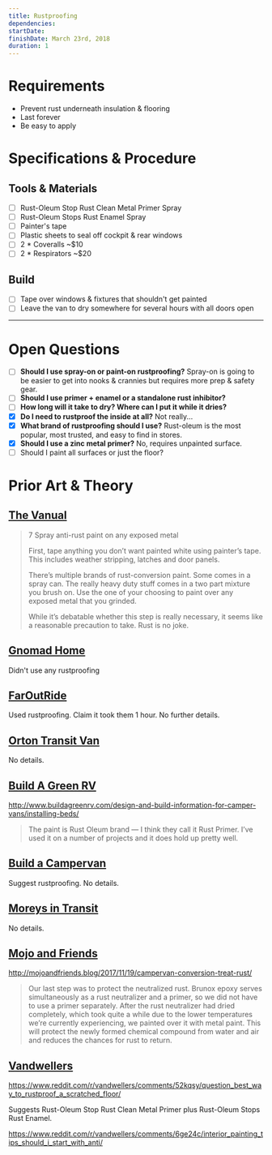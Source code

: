 ```yaml
---
title: Rustproofing
dependencies:
startDate:
finishDate: March 23rd, 2018
duration: 1
---
```


# Requirements

 - Prevent rust underneath insulation & flooring
 - Last forever
 - Be easy to apply

# Specifications & Procedure

## Tools & Materials

 - [ ] Rust-Oleum Stop Rust Clean Metal Primer Spray
 - [ ] Rust-Oleum Stops Rust Enamel Spray
 - [ ] Painter's tape
 - [ ] Plastic sheets to seal off cockpit & rear windows
 - [ ] 2 * Coveralls ~$10
 - [ ] 2 * Respirators ~$20

## Build

 - [ ] Tape over windows & fixtures that shouldn't get painted
 - [ ] Leave the van to dry somewhere for several hours with all doors open

---

# Open Questions

 - [ ] **Should I use spray-on or paint-on rustproofing?** Spray-on is going to be easier to get into nooks & crannies but requires more prep & safety gear.
 - [ ] **Should I use primer + enamel or a standalone rust inhibitor?**
 - [ ] **How long will it take to dry? Where can I put it while it dries?**
 - [x] **Do I need to rustproof the inside at all?** Not really...
 - [x] **What brand of rustproofing should I use?** Rust-oleum is the most popular, most trusted, and easy to find in stores.  
 - [x] **Should I use a zinc metal primer?** No, requires unpainted surface.
 - [ ] Should I paint all surfaces or just the floor?

# Prior Art & Theory

## [The Vanual](http://thevanual.com)

> 7 Spray anti-rust paint on any exposed metal
>
> First, tape anything you don’t want painted white using painter’s tape. This includes weather stripping, latches and door panels.
>
> There’s multiple brands of rust-conversion paint. Some comes in a spray can. The really heavy duty stuff comes in a two part mixture you brush on. Use the one of your choosing to paint over any exposed metal that you grinded.
>
> While it’s debatable whether this step is really necessary, it seems like a reasonable precaution to take. Rust is no joke.

## [Gnomad Home](https://gnomadhome.com)

Didn't use any rustproofing

## [FarOutRide](http://faroutride.com)

Used rustproofing. Claim it took them 1 hour. No further details.

## [Orton Transit Van](http://www.ortontransit.info)

No details.

## [Build A Green RV](http://www.buildagreenrv.com)

http://www.buildagreenrv.com/design-and-build-information-for-camper-vans/installing-beds/

> The paint is Rust Oleum brand — I think they call it Rust Primer. I’ve used it on a number of projects and it does hold up pretty well.

## [Build a Campervan](https://buildacampervan.com)

Suggest rustproofing. No details.

## [Moreys in Transit](http://moreysintransit.com)

No details.

## [Mojo and Friends](http://mojoandfriends.blog/)

http://mojoandfriends.blog/2017/11/19/campervan-conversion-treat-rust/

> Our last step was to protect the neutralized rust. Brunox epoxy serves simultaneously as a rust neutralizer and a primer, so we did not have to use a primer separately. After the rust neutralizer had dried completely, which took quite a while due to the lower temperatures we’re currently experiencing, we painted over it with metal paint. This will protect the newly formed chemical compound from water and air and reduces the chances for rust to return.

## [Vandwellers](https://www.reddit.com/r/vandwellers)

https://www.reddit.com/r/vandwellers/comments/52kqsy/question_best_way_to_rustproof_a_scratched_floor/

Suggests Rust-Oleum Stop Rust Clean Metal Primer plus Rust-Oleum Stops Rust Enamel.

https://www.reddit.com/r/vandwellers/comments/6ge24c/interior_painting_tips_should_i_start_with_anti/
